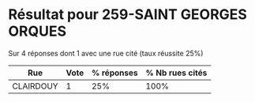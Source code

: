 # Résultat pour 259-SAINT GEORGES ORQUES

Sur 4 réponses dont 1 avec une rue cité (taux réussite 25%)

| Rue | Vote | % réponses | % Nb rues cités|
|-----|------|------------|----------------|
| CLAIRDOUY | 1 | 25% | 100%|

